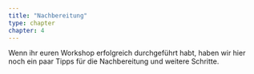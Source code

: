 ```yaml
---
title: "Nachbereitung"
type: chapter
chapter: 4
--- 
```


Wenn ihr euren Workshop erfolgreich durchgeführt habt, haben wir hier noch ein
paar Tipps für die Nachbereitung und weitere Schritte.